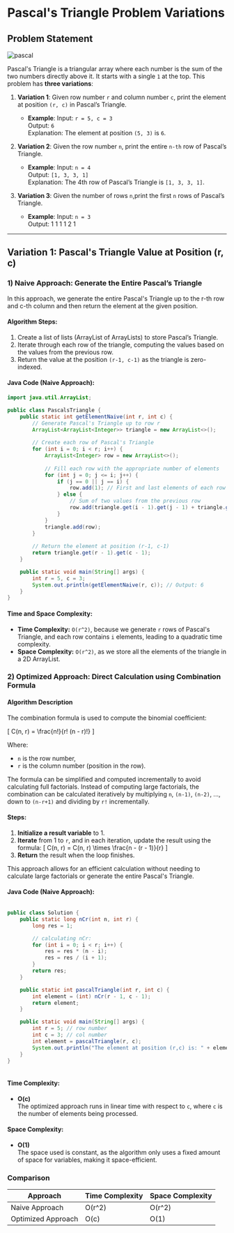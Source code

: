 # Pascal's Triangle Problem Variations

## Problem Statement

![pascal](https://github.com/user-attachments/assets/9e48f409-79ce-4aec-b615-e9ac3318da4b)

Pascal's Triangle is a triangular array where each number is the sum of the two numbers directly above it. It starts with a single `1` at the top. This problem has **three variations**:

1. **Variation 1**: Given row number `r` and column number `c`, print the element at position `(r, c)` in Pascal’s Triangle.
    - **Example**:
      Input: `r = 5, c = 3`  
      Output: `6`  
      Explanation: The element at position `(5, 3)` is `6`.

2. **Variation 2**: Given the row number `n`, print the entire `n-th` row of Pascal’s Triangle.
   - **Example**:
     Input: `n = 4`  
     Output: `[1, 3, 3, 1]`  
     Explanation: The 4th row of Pascal’s Triangle is `[1, 3, 3, 1]`.

3. **Variation 3**: Given the number of rows `n`,print the first `n` rows of Pascal’s Triangle.
   - **Example**:
     Input: `n = 3`  
     Output:  1 1 1 1 2 1
     
---

##  Variation 1: Pascal's Triangle Value at Position (r, c)

### 1) **Naive Approach: Generate the Entire Pascal’s Triangle**

In this approach, we generate the entire Pascal's Triangle up to the r-th row and c-th column and then return the element at the given position.

#### Algorithm Steps:
1. Create a list of lists (ArrayList of ArrayLists) to store Pascal’s Triangle.
2. Iterate through each row of the triangle, computing the values based on the values from the previous row.
3. Return the value at the position `(r-1, c-1)` as the triangle is zero-indexed.

#### Java Code (Naive Approach):

```java
import java.util.ArrayList;

public class PascalsTriangle {
    public static int getElementNaive(int r, int c) {
        // Generate Pascal's Triangle up to row r
        ArrayList<ArrayList<Integer>> triangle = new ArrayList<>();
        
        // Create each row of Pascal's Triangle
        for (int i = 0; i < r; i++) {
            ArrayList<Integer> row = new ArrayList<>();
            
            // Fill each row with the appropriate number of elements
            for (int j = 0; j <= i; j++) {
                if (j == 0 || j == i) {
                    row.add(1); // First and last elements of each row are 1
                } else {
                    // Sum of two values from the previous row
                    row.add(triangle.get(i - 1).get(j - 1) + triangle.get(i - 1).get(j));
                }
            }
            triangle.add(row);
        }
        
        // Return the element at position (r-1, c-1)
        return triangle.get(r - 1).get(c - 1);
    }

    public static void main(String[] args) {
        int r = 5, c = 3;
        System.out.println(getElementNaive(r, c)); // Output: 6
    }
}
```

#### Time and Space Complexity:
- **Time Complexity:** `O(r^2)`, because we generate `r` rows of Pascal's Triangle, and each row contains `i` elements, leading to a quadratic time complexity.
- **Space Complexity:** `O(r^2)`, as we store all the elements of the triangle in a 2D ArrayList.


### 2) Optimized Approach: Direct Calculation using Combination Formula

#### Algorithm Description

The combination formula is used to compute the binomial coefficient:

\[ C(n, r) = \frac{n!}{r! (n - r)!} \]

Where:
- `n` is the row number,
- `r` is the column number (position in the row).

The formula can be simplified and computed incrementally to avoid calculating full factorials. Instead of computing large factorials, the combination can be calculated iteratively by multiplying `n`, `(n-1)`, `(n-2)`, ..., down to `(n-r+1)` and dividing by `r!` incrementally.

#### Steps:
1. **Initialize a result variable** to 1.
2. **Iterate** from 1 to `r`, and in each iteration, update the result using the formula:
   \[
   C(n, r) = C(n, r) \times \frac{n - (r - 1)}{r}
   \]
3. **Return** the result when the loop finishes.

This approach allows for an efficient calculation without needing to calculate large factorials or generate the entire Pascal's Triangle.

#### Java Code (Naive Approach):

```java

public class Solution {
    public static long nCr(int n, int r) {
        long res = 1;

        // calculating nCr:
        for (int i = 0; i < r; i++) {
            res = res * (n - i);
            res = res / (i + 1);
        }
        return res;
    }

    public static int pascalTriangle(int r, int c) {
        int element = (int) nCr(r - 1, c - 1);
        return element;
    }

    public static void main(String[] args) {
        int r = 5; // row number
        int c = 3; // col number
        int element = pascalTriangle(r, c);
        System.out.println("The element at position (r,c) is: " + element);
    }
}  
        
```

#### Time Complexity: 
- **O(c)**  
  The optimized approach runs in linear time with respect to `c`, where `c` is the number of elements being processed.

#### Space Complexity: 
- **O(1)**  
  The space used is constant, as the algorithm only uses a fixed amount of space for variables, making it space-efficient.

### Comparison

| Approach             | Time Complexity | Space Complexity |
|----------------------|-----------------|------------------|
| Naive Approach       | O(r^2)          | O(r^2)           |
| Optimized Approach   | O(c)            | O(1)             |






